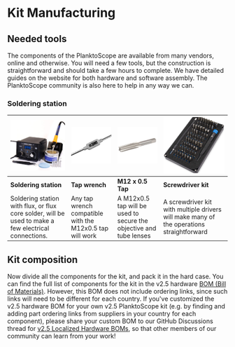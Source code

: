 # Kit Manufacturing

## Needed tools

The components of the PlanktoScope are available from many vendors, online and otherwise. You will need a few tools, but the construction is straightforward and should take a few hours to complete. We have detailed guides on the website for both hardware and software assembly. The PlanktoScope community is also here to help in any way we can.

### Soldering station

| ![](images/3ZMWiEpB9JL7dfGmvQ-Rx8q9czmI5XHr0ts8dBuJyJInxp2aLoaqt9Ld4yiQwYdpmls3cCI3sAbaSIjciX76AYsL81stEiz5L-ihfX44qC-10ATA=w1280.png) | ![](images/W4QYhoWkJvi6eBQ38k84UoV6ei_3iPRPeURp1WB0MSTf47iWjVkNnRw8O_tB588Mo_E3QST8qMgdF7-5J08y1N9cYRsJtwvGZ8vXXjRcb9DzMk0q=w1280.png) | ![](images/RLpvcHS3Mj-lvaS_wTjG8r3KOgwHyLCOWQYhZSGhBFCDXxDUOmRml2OLgeQFEYd54fnWQQlGMhjmBJBD-XDLAuOo6q4Bc-r07lQZRjwNLlfUGvpy=w1280.jpeg) | ![](images/Nxb-H__pbYkb9mFGpunTYvo1QH7c_WZQt2Y8-HwuzJzdNhnE3yMcMeZXnbgHrbCRlzIpTW-GouIZWnR9xXB0yvk85s00fakXueaG7mUIEVDVXY0j=w1280.png) |
| --------------------- | -------------------------------------------------------- | ------------------------------------------------------------------------------------------------------------------------------------------------------------------------------------------------------------------------------- | ------------------------------------------------------------------------------------------------------------------------------------------------------------------------------------------------------------------------------ |
| **Soldering station** | **Tap wrench**                                           | **M12 x 0.5 Tap**                                                                                                                                                                                                               | **Screwdriver kit**                                                                                                                                                                                                            |
| Soldering station with flux, or flux core solder, will be used to make a few electrical connections. | Any tap wrench compatible with the M12x0.5 tap will work | A M12x0.5 tap will be used to secure the objective and tube lenses                                                                                                                                                              | A screwdriver kit with multiple drivers will make many of the operations straightforward                                                                                                                                       |

## Kit composition

Now divide all the components for the kit, and pack it in the hard case. You can find the full list of components for the kit in the v2.5 hardware [BOM (Bill of Materials)](../../../../assets/hardware/v2.5/bom.csv). However, this BOM does not include ordering links, since such links will need to be different for each country. If you've customized the v2.5 hardware BOM for your own v2.5 PlanktoScope kit (e.g. by finding and adding part ordering links from suppliers in your country for each component), please share your custom BOM to our GitHub Discussions thread for [v2.5 Localized Hardware BOMs](https://github.com/PlanktoScope/PlanktoScope/discussions/297), so that other members of our community can learn from your work!
